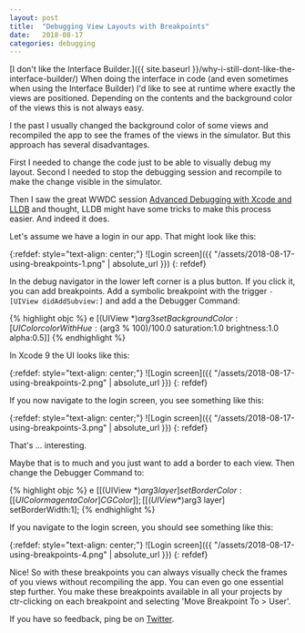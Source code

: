 ```yaml
---
layout: post
title:  "Debugging View Layouts with Breakpoints"
date:   2018-08-17
categories: debugging
---
```


[I don't like the Interface Builder.]({{ site.baseurl }}/why-i-still-dont-like-the-interface-builder/) When doing the interface in code (and even sometimes when using the Interface Builder) I'd like to see at runtime where exactly the views are positioned. Depending on the contents and the background color of the views this is not always easy.

I the past I usually changed the background color of some views and recompiled the app to see the frames of the views in the simulator. But this approach has several disadvantages.

First I needed to change the code just to be able to visually debug my layout. Second I needed to stop the debugging session and recompile to make the change visible in the simulator.

Then I saw the great WWDC session [Advanced Debugging with Xcode and LLDB](https://developer.apple.com/videos/play/wwdc2018/412/) and thought, LLDB might have some tricks to make this process easier. And indeed it does.

Let's assume we have a login in our app. That might look like this:

{:refdef: style="text-align: center;"}
![Login screen]({{ "/assets/2018-08-17-using-breakpoints-1.png" | absolute_url }})
{: refdef}

In the debug navigator in the lower left corner is a plus button. If you click it, you can add breakpoints. Add a symbolic breakpoint with the trigger `-[UIView didAddSubview:]` and add a the Debugger Command:

{% highlight objc %}
e [(UIView *)$arg3 setBackgroundColor:[UIColor colorWithHue:($arg3 % 100)/100.0 saturation:1.0 brightness:1.0 alpha:0.5]]
{% endhighlight %}

In Xcode 9 the UI looks like this:

{:refdef: style="text-align: center;"}
![Login screen]({{ "/assets/2018-08-17-using-breakpoints-2.png" | absolute_url }})
{: refdef}

If you now navigate to the login screen, you see something like this:

{:refdef: style="text-align: center;"}
![Login screen]({{ "/assets/2018-08-17-using-breakpoints-3.png" | absolute_url }})
{: refdef}

That's ... interesting.

Maybe that is to much and you just want to add a border to each view. Then change the Debugger Command to:

{% highlight objc %}
e [[(UIView *)$arg3 layer] setBorderColor:[[UIColor magentaColor] CGColor]]; [[(UIView *)$arg3 layer] setBorderWidth:1];
{% endhighlight %}

If you navigate to the login screen, you should see something like this:

{:refdef: style="text-align: center;"}
![Login screen]({{ "/assets/2018-08-17-using-breakpoints-4.png" | absolute_url }})
{: refdef}

Nice! So with these breakpoints you can always visually check the frames of you views without recompiling the app. You can even go one essential step further. You make these breakpoints available in all your projects by ctr-clicking on each breakpoint and selecting 'Move Breakpoint To > User'.

If you have so feedback, ping be on [Twitter](https://twitter.com/dasdom).
